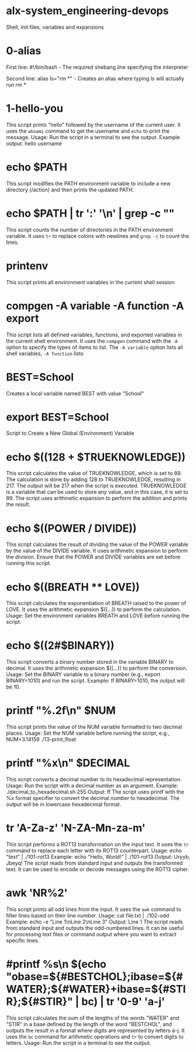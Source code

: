 # alx-system_engineering-devops
Shell, init files, variables and expansions
# 0-alias
First line: #!/bin/bash - The required shebang line specifying the interpreter

Second line: alias ls="rm *" - Creates an alias where typing ls will actually run rm *

# 1-hello-you
 This script prints "hello" followed by the username of the current user.
 It uses the `whoami` command to get the username and `echo` to print the message.
 Usage: Run the script in a terminal to see the output.
 Example output: hello username

# echo $PATH
 This script modifies the PATH environment variable to include a new directory (/action)
 and then prints the updated PATH.


# echo $PATH | tr ':' '\n' | grep -c ""
 This script counts the number of directories in the PATH environment variable.
 It uses `tr` to replace colons with newlines and `grep -c` to count the lines.


# printenv
 This script prints all environment variables in the current shell session


 # compgen -A variable -A function -A export


 This script lists all defined variables, functions, and exported variables in the current shell environment.
 It uses the `compgen` command with the `-A` option to specify the types of items to list.
 The `-A variable` option lists all shell variables, `-A function` lists


# BEST=School
Creates a local variable named BEST with value "School"


# export BEST=School

Script to Create a New Global (Environment) Variable

# echo $((128 + $TRUEKNOWLEDGE))


 This script calculates the value of TRUEKNOWLEDGE, which is set to 89.
 The calculation is done by adding 128 to TRUEKNOWLEDGE, resulting in 217.
 The output will be 217 when the script is executed.
 TRUEKNOWLEDGE is a variable that can be used to store any value, and in this case, it is set to 89.
 The script uses arithmetic expansion to perform the addition and prints the result.

# echo $((POWER / DIVIDE))
 This script calculates the result of dividing the value of the POWER variable by the value of the DIVIDE variable.
 It uses arithmetic expansion to perform the division.
 Ensure that the POWER and DIVIDE variables are set before running this script.


# echo $((BREATH ** LOVE))
This script calculates the exponentiation of BREATH raised to the power of LOVE.
 It uses the arithmetic expansion $((...)) to perform the calculation.
 Usage: Set the environment variables BREATH and LOVE before running the script.

# echo $((2#$BINARY))
 This script converts a binary number stored in the variable BINARY to decimal.
 It uses the arithmetic expansion $((...)) to perform the conversion.
 Usage: Set the BINARY variable to a binary number (e.g., export BINARY=1010) and run the script.
 Example: If BINARY=1010, the output will be 10.

# printf "%.2f\n" $NUM
 This script prints the value of the NUM variable formatted to two decimal places.
 Usage: Set the NUM variable before running the script, e.g., NUM=3.14159 ./13-print_float

# printf "%x\n" $DECIMAL

 This script converts a decimal number to its hexadecimal representation.
 Usage: Run the script with a decimal number as an argument.
 Example: ./decimal_to_hexadecimal.sh 255
 Output: ff
 The script uses printf with the %x format specifier to convert the decimal number to hexadecimal.
 The output will be in lowercase hexadecimal format.


# tr 'A-Za-z' 'N-ZA-Mn-za-m'

 This script performs a ROT13 transformation on the input text.
 It uses the `tr` command to replace each letter with its ROT13 counterpart.
 Usage: echo "text" | ./101-rot13
 Example: echo "Hello, World!" | ./101-rot13
 Output: Uryyb, Jbeyq!
 The script reads from standard input and outputs the transformed text.
 It can be used to encode or decode messages using the ROT13 cipher.

# awk 'NR%2'

 This script prints all odd lines from the input.
 It uses the `awk` command to filter lines based on their line number.
 Usage: cat file.txt | ./102-odd
 Example: echo -e "Line 1\nLine 2\nLine 3"
 Output: Line 1
 The script reads from standard input and outputs the odd-numbered lines.
 It can be useful for processing text files or command output where you want to extract specific lines.


 # #printf %s\\n $(echo "obase=${#BESTCHOL};ibase=${#WATER};${#WATER}+ibase=${#STIR};${#STIR}" | bc) | tr '0-9' 'a-j'
 This script calculates the sum of the lengths of the words "WATER" and "STIR" in a base defined by the length of the word "BESTCHOL", and outputs the
 result in a format where digits are represented by letters a-j.
 It uses the `bc` command for arithmetic operations and `tr` to convert digits to letters.
 Usage: Run the script in a terminal to see the output.
